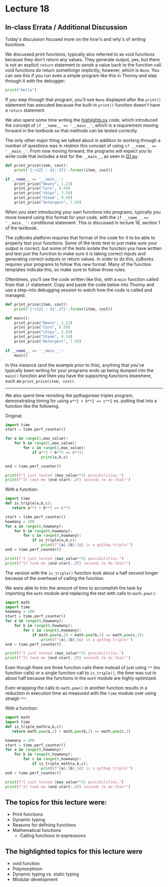 # Lecture 18

## In-class Errata / Additional Discussion

Today's discussion focused more on the how's and why's of writing functions.

We discussed print functions, typically also referred to as void functions because they don't return any values.  They generate output, yes, but there is not an explicit `return` statement to sends a value back to the function call. void functions _do_ return somethingn implicitly, however, which is `None`.  You can see this if you run even a simple program like this in Thonny and step through it with the debugger:

```python
print("Hello")
```

If you step through that program, you'll see `None` displayed after the `print()` statement has executed because the built-in `print()` function doesn't have a `return` statement.

We also spent some time writing the [highlights.py](highlights.py) code, which introduced the concept of `if __name__ == '__main__'`, which is a requirement moving forward in the textbook so that methods can be tested correctly.

The only other major thing we talked about in addition to working through a number of questions was in relation this concept of using `if __name__ == '__main__'`.  From now moving forward, the programs will expect you to write code that includes a test for the `__main__`, as seen in [Q1.py](Q1.py):

```python
def print_price(item, cost):
    print('{:>12} : ${:.2f}'.format(item, cost))

if __name__ == '__main__':
    print_price("Beans", 1.23)
    print_price("Corn", 0.59)
    print_price("chips", 3.59)
    print_price("Steak", 9.59)
    print_price("Detergent", 7.59)
```

When you start introducing your own functions into programs, typically you move toward using this format for your code, with the `if __name__ == '__main__':` conditional statement.  This is discussed in lecture 18, section 1 of the textbook.

The zyBooks platform requires that format of the code for it to be able to properly test your functions. Some of the tests test to just make sure your output is correct, but some of the tests isolate the function you have written and test _just_ the function to make sure it is taking correct inputs and generating correct outputs or return values. In order to do this, zyBooks requires your programs to follow this new format. Many of the function templates indicate this, so make sure to follow those rules.

Oftentimes, you'll see the code written like this, with a `main` function called from that `if` statement.  Copy and paste the code below into Thonny and use a step-into debugging session to watch how the code is called and managed.

```python
def print_price(item, cost):
    print('{:>12} : ${:.2f}'.format(item, cost))

def main():
    print_price("Beans", 1.23)
    print_price("Corn", 0.59)
    print_price("chips", 3.59)
    print_price("Steak", 9.59)
    print_price("Detergent", 7.59)
    
if __name__ == '__main__':
    main()
```

In this instance (and the example prior to this), anything that you've typically been writing for your programs ends up being dumped into the `main()` function and then you have the supporting functions elsewhere, such as `print_price(item, cost)`.

----

We also spent time revisiting the pythagorean triples program, demonstrating timing for using `a**2 + b**2 == c**2` vs. putting that into a function like the following.

Original:

```python
import time
start = time.perf_counter()

for a in range(1,max_value):
    for b in range(1,max_value):
        for c in range(1,max_value):
            if a**2 + b**2 == c**2:
                print(a,b,c)

end = time.perf_counter()

print(f"I just tested {max_value**3} possibilities.")
print(f"It took me {end-start:.2f} seconds to do that!")
```

With a function:

```python
import time
def is_triple(a,b,c):
   return a**2 + b**2 == c**2

start = time.perf_counter()
howmany = 200
for a in range(0,howmany):
    for b in range(0,howmany):
        for c in range(0,howmany):
            if is_triple(a,b,c):
                print(f"{a},{b},{c} is a pythag triple!")
end = time.perf_counter()

print(f"I just tested {max_value**3} possibilities.")
print(f"It took me {end-start:.2f} seconds to do that!")
```

The version with the `is_triple()` function took about a half second longer because of the overhead of calling the function.

We were able to trim the amount of time to accomplish the task by importing the `math` module and replacing the test with calls to `math.pow()`:

```python
import math
import time
howmany = 200
start = time.perf_counter()
for a in range(0,howmany):
    for b in range(0,howmany):
        for c in range(0,howmany):
            if math.pow(a,2) + math.pow(b,2) == math.pow(c,2):
                print(f"{a},{b},{c} is a pythag triple!")
end = time.perf_counter()

print(f"I just tested {max_value**3} possibilities.")
print(f"It took me {end-start:.2f} seconds to do that!")
```

Even though there are three function calls there instead of just using `**` (no function calls) or a single function call to `is_triple()`, the time was cut in about half because the functions in the `math` module are highly optimized.

Even wrapping the calls to `math.pow()` in another function results in a reduction in execution time as measured with the `time` module over using straigh `**`:


With a function:

```python
import math
import time
def is_triple_math(a,b,c):
   return math.pow(a,2) + math.pow(b,2) == math.pow(c,2)

howmany = 200
start = time.perf_counter()
for a in range(0,howmany):
    for b in range(0,howmany):
        for c in range(0,howmany):
            if is_triple_math(a,b,c):
                print(f"{a},{b},{c} is a pythag triple!")
end = time.perf_counter()

print(f"I just tested {max_value**3} possibilities.")
print(f"It took me {end-start:.2f} seconds to do that!")
```



## The topics for this lecture were:

* Print functions
* Dynamic typing
* Reasons for defining functions
* Mathematical functions
	- Calling functions in expressions


## The highlighted topics for this lecture were

* void function
* Polymorphism
* Dynamic typing vs. static typing
* Modular development
